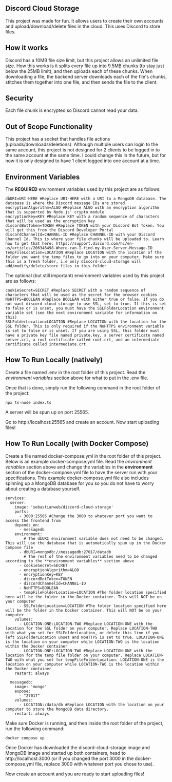 ## Discord Cloud Storage
This project was made for fun. It allows users to create their own accounts and upload/download/delete files in the cloud. This uses Discord to store files.

## How it works
Discord has a 10MB file size limit, but this project allows an unlimited file size. How this works is it splits every file up into 9.5MB chunks (to stay just below the 25MB limit), and then uploads each of these chunks. When downloading a file, the backend server downloads each of the file's chunks, stitches them together into one file, and then sends the file to the client.

## Security
Each file chunk is encrypted so Discord cannot read your data.

## Out of Scope Functionality
This project has a socket that handles file actions (uploads/downloads/deletions). Although multiple users can login to the same account, this project is not designed for 2 clients to be logged in to the same account at the same time. I could change this in the future, but for now it is only designed to have 1 client logged into one account at a time.

## Environment Variables

The **REQUIRED** environment variables used by this project are as follows:

```
dbURI=URI-HERE #Replace URI-HERE with a URI to a MongoDB database. The database is where the Discord message IDs are stored
encryptionAlgorithm=ALGO #Replace ALGO with an encryption algorithm that is supported by Node.js' crypto module
encryptionKey=KEY #Replace KEY with a random sequence of characters that will be used as the encryption key
discordBotToken=TOKEN #Replace TOKEN with your Discord Bot Token. You will get this from the Discord Developer Portal
discordChannelId=CHANNEL-ID #Replace CHANNEL-ID with your Discord Channel Id. This is where your file chunks will be uploaded to. Learn how to get that here: https://support.discord.com/hc/en-us/articles/206346498-Where-can-I-find-my-User-Server-Message-ID
tempFileLocation=LOCATION #Replace LOCATION with the location of the folder you want the temp files to go into on your computer. Make sure this is a fresh folder, i.e only discord-cloud-storage will add/modify/delete/store files in this folder
```

The optional (but still important) environment variables used by this project are as follows:

```
cookieSecret=SECRET #Replace SECRET with a random sequence of characters that will be used as the secret for the browser cookies
NoHTTPS=BOOLEAN #Replace BOOLEAN with either true or false. If you do not want discord-cloud-storage to use SSL, set to true. If this is set to false or is unset, you must have the SSLFolderLocation environment variable set (see the next environment variable for information on this)
SSLFolderLocation=LOCATION #Replace LOCATION with the location for the SSL folder. This is only required if the NoHTTPS environment variable is set to false or is unset. If you are using SSL, this folder must have a private key file named private.key, a server certificate named server.crt, a root certificate called root.crt, and an intermediate certificate called intermediate.crt
```

## How To Run Locally (natively)

Create a file named .env in the root folder of this project. Read the *environment variables* section above for what to put in the .env file.

Once that is done, simply run the following command in the root folder of the project:

```
npx ts-node index.ts
```

A server will be spun up on port 25565.

Go to http://localhost:25565 and create an account. Now start uploading files!

## How To Run Locally (with Docker Compose)

Create a file named docker-compose.yml in the root folder of this project. Below is an example docker-compose.yml file. Read the *environment variables* section above and change the variables in the **environment** section of the docker-compose.yml file to have the server run with your specifications. This example docker-compose.yml file also includes spinning up a MongoDB database for you so you do not have to worry about creating a database yourself.

```
services:
  server:
    image: 'sebastianweb/discord-cloud-storage'
    ports:
      - 3000:25565 #Change the 3000 to whatever port you want to access the frontend from
    depends_on:
      - messagedb
    environment:
        # The dbURI environment variable does not need to be changed. This will use the database that is automatically spun up in the Docker Compose file
      - dbURI=mongodb://messagedb:27017/datadb 
        # The rest of the environment variables need to be changed according to the **environment variables** section above
      - cookieSecret=SECRET
      - encryptionAlgorithm=ALGO
      - encryptionKey=KEY
      - discordBotToken=TOKEN
      - discordChannelId=CHANNEL-ID
      - NoHTTPS=BOOLEAN
      - tempFileFolderLocation=LOCATION #The folder location specified here will be the folder in the Docker container. This will NOT be on your computer
      - SSLFolderLocation=LOCATION #The folder location specified here will be the folder in the Docker container. This will NOT be on your computer
    volumes:
      - LOCATION-ONE:LOCATION-TWO #Replace LOCATION-ONE with the location for the SSL folder on your computer. Replace LOCATION-TWO with what you set for SSLFolderLocation, or delete this line if you left SSLFolderLocation unset and NoHTTPS is set to true. LOCATION-ONE is the location on your computer while LOCATION-TWO is the location within the Docker container
      - LOCATION-ONE:LOCATION-TWO #Replace LOCATION-ONE with the location for the temp file folder on your computer. Replace LOCATION-TWO with what you set for tempFileFolderLocation. LOCATION-ONE is the location on your computer while LOCATION-TWO is the location within the Docker container
    restart: always

  messagedb:
    image: 'mongo'
    expose:
      - "27017"
    volumes:
      - LOCATION:/data/db #Replace LOCATION with the location on your computer to store the MongoDB data directory.
    restart: always
```

Make sure Docker is running, and then inside the root folder of the project, run the following command:

```
docker compose up
```

Once Docker has downloaded the discord-cloud-storage image and MongoDB image and started up both containers, head to http://localhost:3000 (or if you changed the port 3000 in the docker-compose.yml file, replace 3000 with whatever port you chose to use).

Now create an account and you are ready to start uploading files!